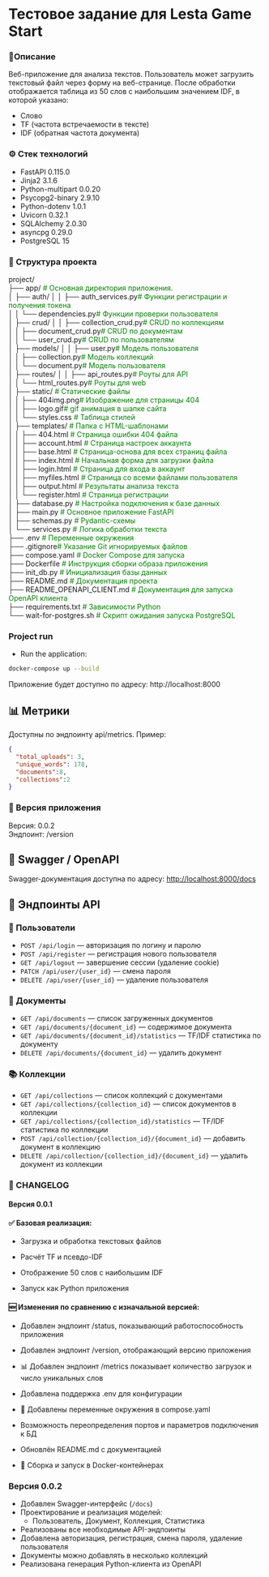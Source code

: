 # Тестовое задание для Lesta Game Start


### 📄Описание
Веб-приложение для анализа текстов. Пользователь может загрузить текстовый файл через форму на веб-странице. После обработки отображается таблица из 50 слов с наибольшим значением IDF, в которой указано:
- Слово
- TF (частота встречаемости в тексте)
- IDF (обратная частота документа)

### ⚙️ Стек технологий
- FastAPI 0.115.0
- Jinja2 3.1.6
- Python-multipart 0.0.20
- Psycopg2-binary 2.9.10
- Python-dotenv 1.0.1
- Uvicorn 0.32.1
- SQLAlchemy 2.0.30
- asyncpg 0.29.0
- PostgreSQL 15

### 📁 Структура проекта
project/<br />
├── app/  <span style="color:green"># Основная директория приложения.</span><br />
│   ├── auth/
│   │   ├── auth_services.py<span style="color:green"># Функции регистрации и получения токена</span><br />
│   │   └── dependencies.py<span style="color:green"># Функции проверки пользователя</span><br />
│   ├── crud/
│   │   ├── collection_crud.py<span style="color:green"># CRUD по коллекциям</span><br />
│   │   ├── document_crud.py<span style="color:green"># CRUD по документам</span><br />
│   │   └── user_crud.py<span style="color:green"># CRUD по пользователям</span><br />
│   ├── models/
│   │   ├── user.py<span style="color:green"># Модель пользователя</span><br />
│   │   ├── collection.py<span style="color:green"># Модель коллекций</span><br />
│   │   └── document.py<span style="color:green"># Модель пользователя</span><br />
│   ├── routes/
│   │   ├── api_routes.py<span style="color:green"># Роуты для API</span><br />
│   │   └── html_routes.py<span style="color:green"># Роуты для web</span><br />
│   ├── static/ <span style="color:green"># Статические файлы</span><br />
│   │   ├── 404img.png<span style="color:green"># Изображение для страницы 404</span><br />
│   │   ├── logo.gif<span style="color:green"># gif анимация в шапке сайта</span><br />
│   │   └── styles.css <span style="color:green"># Таблица стилей</span><br />
│   ├── templates/ <span style="color:green"># Папка с HTML-шаблонами</span><br />
│   │   ├── 404.html <span style="color:green"># Страница ошибки 404 файла</span><br />
│   │   ├── account.html <span style="color:green"># Страница настроек аккаунта</span><br />
│   │   ├── base.html <span style="color:green"># Страница-основа для всех страниц файла</span><br />
│   │   ├── index.html <span style="color:green"># Начальная форма для загрузки файла</span><br />
│   │   ├── login.html <span style="color:green"># Страница для входа в аккаунт</span><br />
│   │   ├── myfiles.html <span style="color:green"># Страница со всеми файлами пользователя</span><br />
│   │   ├── output.html <span style="color:green"># Результаты анализа текста</span><br />
│   │   └── register.html <span style="color:green"># Страница регистрации</span><br />
│   ├── database.py <span style="color:green"># Настройка подключения к базе данных</span><br />
│   ├── main.py <span style="color:green"># Основное приложение FastAPI</span><br />
│   ├── sсhemas.py <span style="color:green"># Pydantic-схемы</span><br />
│   └── services.py <span style="color:green"># Логика обработки текста</span><br />
├── .env <span style="color:green"># Переменные окружения</span><br />
├── .gitignore<span style="color:green"># Указание Git игнорируемых файлов</span><br />
├── compose.yaml <span style="color:green"># Docker Compose для запуска</span><br />
├── Dockerfile <span style="color:green"># Инструкция сборки образа приложения</span><br />
├── init_db.py <span style="color:green"> # Инициализация базы данных</span><br />
├── README.md <span style="color:green"># Документация проекта</span><br />
├── README_OPENAPI_CLIENT.md <span style="color:green"># Документация для запуска OpenAPI клиента</span><br />
├── requirements.txt <span style="color:green"># Зависимости Python</span><br />
└── wait-for-postgres.sh<span style="color:green"> # Скрипт ожидания запуска PostgreSQL</span><br />

### Project run

- Run the application:  
```bash
docker-compose up --build
```
Приложение будет доступно по адресу: http://localhost:8000

## 📊 Метрики
Доступны по эндпоинту api/metrics. Пример:

```json
{
  "total_uploads": 3,
  "unique_words": 178,
  "documents":8,
  "collections":2
}
```
### 🔁 Версия приложения
Версия: 0.0.2<br />
Эндпоинт: /version

## 📑 Swagger / OpenAPI

Swagger-документация доступна по адресу: [http://localhost:8000/docs](http://localhost:8000/docs)

## 📌 Эндпоинты API

### 🔐 Пользователи

- `POST /api/login` — авторизация по логину и паролю
- `POST /api/register` — регистрация нового пользователя
- `GET /api/logout` — завершение сессии (удаление cookie)
- `PATCH /api/user/{user_id}` — смена пароля
- `DELETE /api/user/{user_id}` — удаление пользователя

### 📄 Документы

- `GET /api/documents` — список загруженных документов
- `GET /api/documents/{document_id}` — содержимое документа
- `GET /api/documents/{document_id}/statistics` — TF/IDF статистика по документу
- `DELETE /api/documents/{document_id}` — удалить документ

### 📚 Коллекции

- `GET /api/collections` — список коллекций с документами
- `GET /api/collections/{collection_id}` — список документов в коллекции
- `GET /api/collections/{collection_id}/statistics` — TF/IDF статистика по коллекции
- `POST /api/collection/{collection_id}/{document_id}` — добавить документ в коллекцию
- `DELETE /api/collection/{collection_id}/{document_id}` — удалить документ из коллекции

### 📝 CHANGELOG
#### Версия 0.0.1
#### ✅ Базовая реализация:

- Загрузка и обработка текстовых файлов

- Расчёт TF и псевдо-IDF

- Отображение 50 слов с наибольшим IDF

- Запуск как Python приложения

#### 🆕 Изменения по сравнению с изначальной версией:

- Добавлен эндпоинт /status, показывающий работоспособность приложения

- Добавлен эндпоинт /version, отображающий версию приложения

- 📊 Добавлен эндпоинт /metrics показывает количество загрузок и число уникальных слов

- Добавлена поддержка .env для конфигурации

- 🐳 Добавлены переменные окружения в compose.yaml

- Возможность переопределения портов и параметров подключения к БД

- Обновлён README.md с документацией

- 🐳 Сборка и запуск в Docker-контейнерах

### Версия 0.0.2

- Добавлен Swagger-интерфейс (`/docs`)
- Проектирование и реализация моделей:
  - Пользователь, Документ, Коллекция, Статистика
- Реализованы все необходимые API-эндпоинты
- Добавлена авторизация, регистрация, смена пароля, удаление пользователя
- Документы можно добавлять в несколько коллекций
- Реализована генерация Python-клиента из OpenAPI
